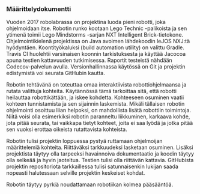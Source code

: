 ### Määrittelydokumentti

Vuoden 2017 robolabrassa on projektina luoda pieni robotti, joka ohjelmoidaan itse. Robotin runko kootaan Lego Technic -palikoista ja sen ytimenä toimii Lego Mindstorms -sarjan NXT Intelligent Brick-tietokone. Ohjelmointikielenä projektissa on Java avoimen lähdekoodin leJOS NXJ:tä hyödyntäen. Koontityökaluksi (build automation utility) on valittu Gradle. Travis CI huolehtii varsinaisen koonnin tarkistuksesta ja käyttää Jacocoa apuna testien kattavuuden tutkimisessa. Raportit testeistä nähdään Codecov-palvelun avulla. Versionhallinnassa käytössä on Git ja projektin edistymistä voi seurata GitHubin kautta.

 Robotin tehtävänä on toteuttaa omaa interaktiivista robottiohjelmaansa ja rutata valittuja kohteita. Käytännössä tämä tarkoittaa sitä, että robotti heilauttaa robottikättään, ja iskee kohdetta. Kohteeseen osuminen vaatii kohteen tunnistamista ja sen sijainnin laskemista. Mikäli tällaisen robotin ohjelmointi osoittuu liian helpoksi, on mahdollista lisätä robottiin toimintoja. Niitä voisi olla esimerkiksi robotin paranneltu liikkuminen, karkaava kohde, jota pitää seurata, tai vaikkapa tietyt kohteet, joita ei saa lyödä ja jotka pitää sen vuoksi erottaa oikeista rutattavista kohteista. 

Robotin tulisi projektin loppuessa pystyä ruttamaan ohjelmoijan määrittelemiä kohteita. Riittäväksi tarkkuudeksi lasketaan osuminen. Lisäksi projektista täytyy olla tarpeeksi havainnoiva dokumentaatio ja koodin täytyy olla selkeää ja hyvin jaoteltua. Testien tulisi olla riittävän kattavia. GitHubista projektin repositoriota tarkkaillessa tulisi satunnaisenkin lukijan saada nopeasti halutessaan selville projektin keskeiset kohdat.

Robotin täytyy pyrkiä noudattamaan robotiikan kolmea pääsääntöä.